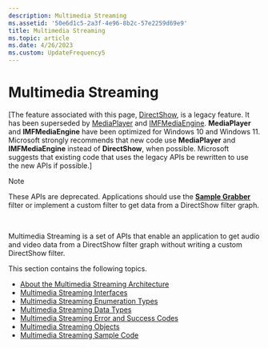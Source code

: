 ```yaml
---
description: Multimedia Streaming
ms.assetid: '50e6d1c5-2a3f-4e96-8b2c-57e2259d69e9'
title: Multimedia Streaming
ms.topic: article
ms.date: 4/26/2023
ms.custom: UpdateFrequency5
---
```


# Multimedia Streaming

\[The feature associated with this page, [DirectShow](/windows/win32/directshow/directshow), is a legacy feature. It has been superseded by [MediaPlayer](/uwp/api/Windows.Media.Playback.MediaPlayer) and [IMFMediaEngine](/windows/win32/api/mfmediaengine/nn-mfmediaengine-imfmediaengine). **MediaPlayer** and **IMFMediaEngine** have been optimized for Windows 10 and Windows 11. Microsoft strongly recommends that new code use **MediaPlayer** and **IMFMediaEngine** instead of **DirectShow**, when possible. Microsoft suggests that existing code that uses the legacy APIs be rewritten to use the new APIs if possible.\]

> [!Note]  
> These APIs are deprecated. Applications should use the [**Sample Grabber**](sample-grabber-filter.md) filter or implement a custom filter to get data from a DirectShow filter graph.

 

Multimedia Streaming is a set of APIs that enable an application to get audio and video data from a DirectShow filter graph without writing a custom DirectShow filter.

This section contains the following topics.

-   [About the Multimedia Streaming Architecture](about-the-multimedia-streaming-architecture.md)
-   [Multimedia Streaming Interfaces](multimedia-streaming-interfaces.md)
-   [Multimedia Streaming Enumeration Types](multimedia-streaming-types.md)
-   [Multimedia Streaming Data Types](multimedia-streaming-data-types.md)
-   [Multimedia Streaming Error and Success Codes](multimedia-streaming-error-and-success-codes.md)
-   [Multimedia Streaming Objects](multimedia-streaming-objects.md)
-   [Multimedia Streaming Sample Code](multimedia-streaming-sample-code.md)

 

 



